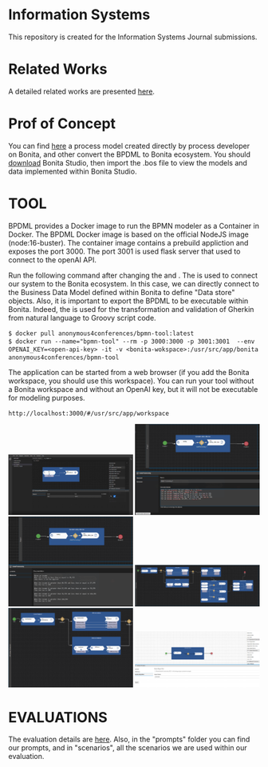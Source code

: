 # Information Systems
This repository is created for the Information Systems Journal submissions.

# Related Works
A detailed related works are presented <a href="./related_works.pdf">here</a>.

# Prof of Concept
You can find <a href="./purchase_request_20241016_0954.bos">here</a> a process model created directly by process developer on Bonita, and other convert the BPDML to Bonita ecosystem.
You should <a href="https://www.bonitasoft.com/">download</a> Bonita Studio, then import the .bos file to view the models and data implemented within Bonita Studio.

# TOOL
BPDML provides a Docker image to run the BPMN modeler as a Container in Docker.
The BPDML Docker image is based on the official NodeJS image (node:16-buster). The container image contains a prebuild appliction and exposes the port 3000. The port 3001 is used flask server that used to connect to the openAI API.


Run the following command after changing the <openai-key> and <bonita-workspace>. The <bonita-workspace> is used to connect our system to the Bonita ecosystem. In this case, we can directly connect to the Business Data Model defined within Bonita to define "Data store" objects. Also, it is important to export the BPDML to be executable within Bonita. Indeed, the <openai-key> is used for the transformation and validation of Gherkin from natural language to Groovy script code.

	$ docker pull anonymous4conferences/bpmn-tool:latest
	$ docker run --name="bpmn-tool" --rm -p 3000:3000 -p 3001:3001  --env OPENAI_KEY=<open-api-key> -it -v <bonita-wokspace>:/usr/src/app/bonita anonymous4conferences/bpmn-tool


The application can be started from a web browser (if you add the Bonita workspace, you should use this workspace). You can run your tool without a Bonita workspace and without an OpenAI key, but it will not be executable for modeling purposes.
    
    http://localhost:3000/#/usr/src/app/workspace

<img
src="./tool/Screenshot (20).png"
width = "250"
raw=true
/>
<img
src="./tool/Screenshot 2023-07-31 120558.png"
width = "250"
raw=true
/>
<img
src="./tool/Screenshot 2023-07-31 120614.png"
width = "250"
raw=true
/>
<img
src="./tool/Screenshot 2023-11-03 123201.png"
width = "250"
raw=true
/>
<img
src="./tool/Screenshot 2023-11-03 123754.png"
width = "250"
raw=true
/>
<img
src="./tool/Screenshot 2023-11-08 150844.png"
width = "250"
raw=true
/>

# EVALUATIONS
The evaluation details are <a href="./Evaluation__Evaluation.pdf">here</a>. Also, in the "prompts" folder you can find our prompts, and in "scenarios", all the scenarios we are used within our evaluation.

